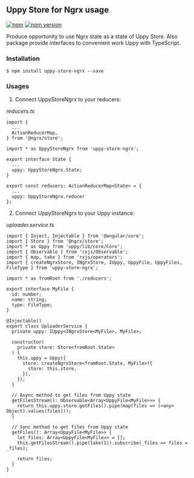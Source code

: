 ## Uppy Store for Ngrx usage
[![npm](https://img.shields.io/npm/l/uppy-store-ngrx.svg?maxAge=2592000)]()
[![npm version](https://badge.fury.io/js/uppy-store-ngrx.svg)](https://badge.fury.io/js/uppy-store-ngrx)

Produce opportunity to use Ngrx state as a state of Uppy Store. Also package provide interfaces to convenient work Uppy with TypeScript.

### Installation
```
$ npm install uppy-store-ngrx --save
```

### Usages

1. Connect UppyStoreNgrx to your reducers:

*reducers.ts*
```
import {
  ...
  ActionReducerMap,
} from '@ngrx/store';

import * as UppyStoreNgrx from 'uppy-store-ngrx';

export interface State {
  ...
  uppy: UppyStoreNgrx.State;
}

export const reducers: ActionReducerMap<State> = {
  ...
  uppy: UppyStoreNgrx.reducer
};
```

2. Connect UppyStoreNgrx to your Uppy instance:

*uploader.service.ts*
```
import { Inject, Injectable } from '@angular/core';
import { Store } from '@ngrx/store';
import * as Uppy from 'uppy/lib/core/Core';
import { Observable } from 'rxjs/Observable';
import { map, take } from 'rxjs/operators';
import { createNgrxStore, INgrxStore, IUppy, UppyFile, UppyFiles, FileType } from 'uppy-store-ngrx';

import * as fromRoot from './reducers';

export interface MyFile {
  id: number;
  name: string;
  type: FileType;
}

@Injectable()
export class UploaderService {
  private uppy: IUppy<INgrxStore<MyFile>, MyFile>;

  constructor(
    private store: Store<fromRoot.State>
  ) {
    this.uppy = Uppy({
      store: createNgrxStore<fromRoot.State, MyFile>({
        store: this.store,
      }),
    });
  }

  // Async method to get files from Uppy state
  getFilesStream(): Observable<Array<UppyFile<MyFile>>> {
    return this.uppy.store.getFiles().pipe(map(files => (<any> Object).values(files)));
  }

  // Sync method to get files from Uppy state
  getFiles(): Array<UppyFile<MyFile>> {
    let files: Array<UppyFile<MyFile>> = [];
    this.getFilesStream().pipe(take(1)).subscribe(_files => files = _files);

    return files;
  }
}

```

